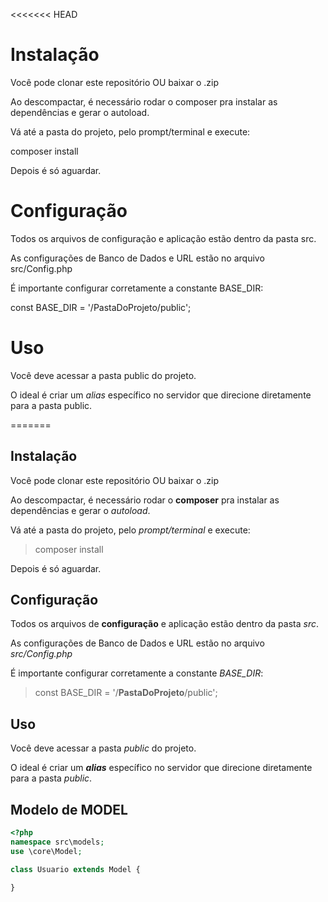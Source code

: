 <<<<<<< HEAD
# Instalação
Você pode clonar este repositório OU baixar o .zip

Ao descompactar, é necessário rodar o composer pra instalar as dependências e gerar o autoload.

Vá até a pasta do projeto, pelo prompt/terminal e execute:

composer install

Depois é só aguardar.

# Configuração
Todos os arquivos de configuração e aplicação estão dentro da pasta src.

As configurações de Banco de Dados e URL estão no arquivo src/Config.php

É importante configurar corretamente a constante BASE_DIR:

const BASE_DIR = '/PastaDoProjeto/public';

# Uso
Você deve acessar a pasta public do projeto.

O ideal é criar um *alias* específico no servidor que direcione diretamente para a pasta public.


=======
## Instalação
Você pode clonar este repositório OU baixar o .zip

Ao descompactar, é necessário rodar o **composer** pra instalar as dependências e gerar o *autoload*.

Vá até a pasta do projeto, pelo *prompt/terminal* e execute:
> composer install

Depois é só aguardar.

## Configuração
Todos os arquivos de **configuração** e aplicação estão dentro da pasta *src*.

As configurações de Banco de Dados e URL estão no arquivo *src/Config.php*

É importante configurar corretamente a constante *BASE_DIR*:
> const BASE_DIR = '/**PastaDoProjeto**/public';

## Uso
Você deve acessar a pasta *public* do projeto.

O ideal é criar um ***alias*** específico no servidor que direcione diretamente para a pasta *public*.

## Modelo de MODEL
```php
<?php
namespace src\models;
use \core\Model;

class Usuario extends Model {

}
```
